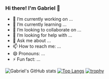 ### Hi there! I'm Gabriel 👋

- 🔭 I’m currently working on ...
- 🌱 I’m currently learning ...
- 👯 I’m looking to collaborate on ...
- 🤔 I’m looking for help with ...
- 💬 Ask me about ...
- 📫 How to reach me: ...
- 😄 Pronouns: ...
- ⚡ Fun fact: ...

![Gabriel's GitHub stats](https://github-readme-stats.vercel.app/api?username=gabrielchboff&show_icons=true&theme=radical)
[![Top Langs](https://github-readme-stats.vercel.app/api/top-langs/?username=gabrielchboff&layout=compact&theme=radical)](https://github.com/gabrielchboff/github-readme-stats)
[![trophy](https://github-profile-trophy.vercel.app/?username=gabrielchboff&theme=onedark)](https://github.com/gabrielchboff/github-profile-trophy)
